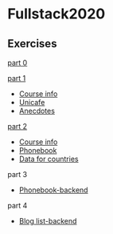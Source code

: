 # Fullstack2020

## Exercises
[part 0](https://github.com/lchz/Fullstack2020/tree/master/part0)

[part 1](https://github.com/lchz/Fullstack2020/tree/master/part1)
- [Course info](https://github.com/lchz/Fullstack2020/tree/master/part1/courseinfo)
- [Unicafe](https://github.com/lchz/Fullstack2020/tree/master/part1/unicafe)
- [Anecdotes](https://github.com/lchz/Fullstack2020/tree/master/part1/anecdotes)

[part 2](https://github.com/lchz/Fullstack2020/tree/master/part2)
- [Course info](https://github.com/lchz/Fullstack2020/tree/master/part2/courseinfo)
- [Phonebook](https://github.com/lchz/Fullstack2020/tree/master/part2/phonebook)
- [Data for countries](https://github.com/lchz/Fullstack2020/tree/master/part2/countries)

part 3
- [Phonebook-backend](https://github.com/lchz/part3-phonebookBackend)

part 4
- [Blog list-backend](https://github.com/lchz/part4-bloglist_Backend)


